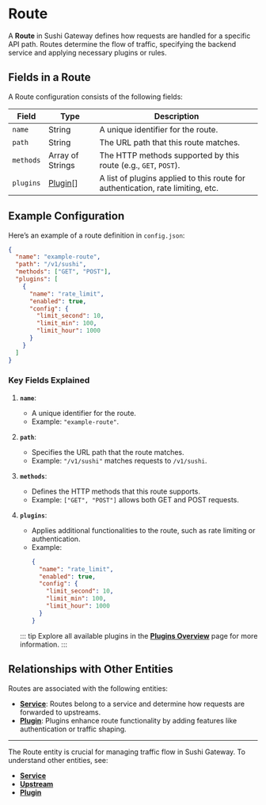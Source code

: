 # Route

A **Route** in Sushi Gateway defines how requests are handled for a specific API path. Routes determine the flow of traffic, specifying the backend service and applying necessary plugins or rules.

## Fields in a Route

A Route configuration consists of the following fields:

| Field     | Type                              | Description                                                                     |
| --------- | --------------------------------- | ------------------------------------------------------------------------------- |
| `name`    | String                            | A unique identifier for the route.                                              |
| `path`    | String                            | The URL path that this route matches.                                           |
| `methods` | Array of Strings                  | The HTTP methods supported by this route (e.g., `GET`, `POST`).                 |
| `plugins` | [Plugin](../entities/plugin.md)[] | A list of plugins applied to this route for authentication, rate limiting, etc. |

## Example Configuration

Here’s an example of a route definition in `config.json`:

```json
{
  "name": "example-route",
  "path": "/v1/sushi",
  "methods": ["GET", "POST"],
  "plugins": [
    {
      "name": "rate_limit",
      "enabled": true,
      "config": {
        "limit_second": 10,
        "limit_min": 100,
        "limit_hour": 1000
      }
    }
  ]
}
```

### Key Fields Explained

1. **`name`**:

   - A unique identifier for the route.
   - Example: `"example-route"`.

2. **`path`**:

   - Specifies the URL path that the route matches.
   - Example: `"/v1/sushi"` matches requests to `/v1/sushi`.

3. **`methods`**:

   - Defines the HTTP methods that this route supports.
   - Example: `["GET", "POST"]` allows both GET and POST requests.

4. **`plugins`**:

   - Applies additional functionalities to the route, such as rate limiting or authentication.
   - Example:
     ```json
     {
       "name": "rate_limit",
       "enabled": true,
       "config": {
         "limit_second": 10,
         "limit_min": 100,
         "limit_hour": 1000
       }
     }
     ```

   ::: tip
   Explore all available plugins in the **[Plugins Overview](../../plugins/index.md)** page for more information.
   :::

## Relationships with Other Entities

Routes are associated with the following entities:

- **[Service](../entities/service.md)**: Routes belong to a service and determine how requests are forwarded to upstreams.
- **[Plugin](../entities/plugin.md)**: Plugins enhance route functionality by adding features like authentication or traffic shaping.

---

The Route entity is crucial for managing traffic flow in Sushi Gateway. To understand other entities, see:

- **[Service](../entities/service.md)**
- **[Upstream](../entities/upstream.md)**
- **[Plugin](../entities/plugin.md)**
